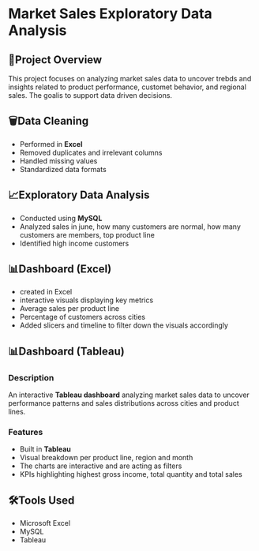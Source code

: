 # Market Sales Exploratory Data  Analysis

## 📍Project Overview
This project focuses on analyzing market sales data to uncover trebds and insights related to product performance, customet behavior, and regional sales. The goalis to support data driven decisions.

## 🗑Data Cleaning
- Performed in **Excel**
- Removed duplicates and irrelevant columns
- Handled missing values
- Standardized data formats

## 📈Exploratory Data Analysis
- Conducted using **MySQL**
- Analyzed sales in june, how many customers are normal, how many customers are members, top product line
- Identified high income customers

## 📊Dashboard (Excel)
- created in Excel
- interactive visuals displaying key metrics
- Average sales per product line
- Percentage of customers across cities
- Added slicers and timeline to filter down the visuals accordingly

## 📊Dashboard (Tableau)
### Description
An interactive **Tableau dashboard** analyzing market sales data to uncover performance patterns and sales distributions across cities and product lines.

### Features
- Built in **Tableau**
- Visual breakdown per product line, region and month
- The charts are interactive and are acting as filters
- KPIs highlighting highest gross income, total quantity and total sales

## 🛠Tools Used
- Microsoft Excel
- MySQL
- Tableau

